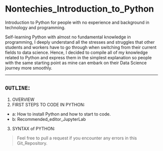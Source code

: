 # Nontechies_Introduction_to_Python

 Introduction to Python for people with no experience and background in technology and programming.
 
 Self-learning Python with almost no fundamental knowledge in programming, I deeply understand all the stresses and struggles that other students and workers have to go through when switching from their current fields to data science. Hence, I decided to compile all of my knowledge related to Python and express them in the simplest explanation so people with the same starting point as mine can embark on their Data Science journey more smoothly.
 
------
## __`OUTLINE`__:
1. OVERVIEW
2. FIRST STEPS TO CODE IN PYTHON:
- a: How to install Python and how to start to code.
- b: Recommended_editor_JupyterLab
3. SYNTAX of PYTHON:



> Feel free to pull a request if you encounter any errors in this Git_Repository.
